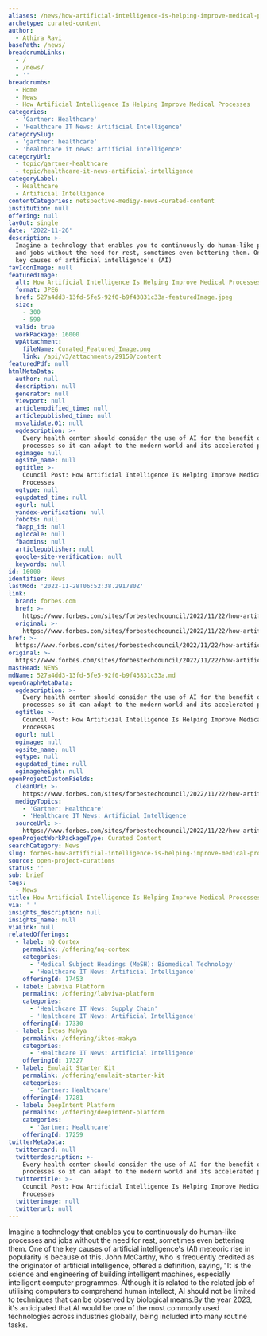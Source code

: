 ```yaml
---
aliases: /news/how-artificial-intelligence-is-helping-improve-medical-processes
archetype: curated-content
author:
  - Athira Ravi
basePath: /news/
breadcrumbLinks:
  - /
  - /news/
  - ''
breadcrumbs:
  - Home
  - News
  - How Artificial Intelligence Is Helping Improve Medical Processes
categories:
  - 'Gartner: Healthcare'
  - 'Healthcare IT News: Artificial Intelligence'
categorySlug:
  - 'gartner: healthcare'
  - 'healthcare it news: artificial intelligence'
categoryUrl:
  - topic/gartner-healthcare
  - topic/healthcare-it-news-artificial-intelligence
categoryLabel:
  - Healthcare
  - Artificial Intelligence
contentCategories: netspective-medigy-news-curated-content
institution: null
offering: null
layOut: single
date: '2022-11-26'
description: >-
  Imagine a technology that enables you to continuously do human-like processes
  and jobs without the need for rest, sometimes even bettering them. One of the
  key causes of artificial intelligence's (AI)
favIconImage: null
featuredImage:
  alt: How Artificial Intelligence Is Helping Improve Medical Processes
  format: JPEG
  href: 527a4dd3-13fd-5fe5-92f0-b9f43831c33a-featuredImage.jpeg
  size:
    - 300
    - 590
  valid: true
  workPackage: 16000
  wpAttachment:
    fileName: Curated_Featured_Image.png
    link: /api/v3/attachments/29150/content
featuredPdf: null
htmlMetaData:
  author: null
  description: null
  generator: null
  viewport: null
  articlemodified_time: null
  articlepublished_time: null
  msvalidate.01: null
  ogdescription: >-
    Every health center should consider the use of AI for the benefit of its
    processes so it can adapt to the modern world and its accelerated pace.
  ogimage: null
  ogsite_name: null
  ogtitle: >-
    Council Post: How Artificial Intelligence Is Helping Improve Medical
    Processes
  ogtype: null
  ogupdated_time: null
  ogurl: null
  yandex-verification: null
  robots: null
  fbapp_id: null
  oglocale: null
  fbadmins: null
  articlepublisher: null
  google-site-verification: null
  keywords: null
id: 16000
identifier: News
lastMod: '2022-11-28T06:52:38.291780Z'
link:
  brand: forbes.com
  href: >-
    https://www.forbes.com/sites/forbestechcouncil/2022/11/22/how-artificial-intelligence-is-helping-improve-medical-processes/?sh=37ae6ed733a2
  original: >-
    https://www.forbes.com/sites/forbestechcouncil/2022/11/22/how-artificial-intelligence-is-helping-improve-medical-processes/?sh=37ae6ed733a2
href: >-
  https://www.forbes.com/sites/forbestechcouncil/2022/11/22/how-artificial-intelligence-is-helping-improve-medical-processes/?sh=37ae6ed733a2
original: >-
  https://www.forbes.com/sites/forbestechcouncil/2022/11/22/how-artificial-intelligence-is-helping-improve-medical-processes/?sh=37ae6ed733a2
mastHead: NEWS
mdName: 527a4dd3-13fd-5fe5-92f0-b9f43831c33a.md
openGraphMetaData:
  ogdescription: >-
    Every health center should consider the use of AI for the benefit of its
    processes so it can adapt to the modern world and its accelerated pace.
  ogtitle: >-
    Council Post: How Artificial Intelligence Is Helping Improve Medical
    Processes
  ogurl: null
  ogimage: null
  ogsite_name: null
  ogtype: null
  ogupdated_time: null
  ogimageheight: null
openProjectCustomFields:
  cleanUrl: >-
    https://www.forbes.com/sites/forbestechcouncil/2022/11/22/how-artificial-intelligence-is-helping-improve-medical-processes/?sh=37ae6ed733a2
  medigyTopics:
    - 'Gartner: Healthcare'
    - 'Healthcare IT News: Artificial Intelligence'
  sourceUrl: >-
    https://www.forbes.com/sites/forbestechcouncil/2022/11/22/how-artificial-intelligence-is-helping-improve-medical-processes/?sh=37ae6ed733a2
openProjectWorkPackageType: Curated Content
searchCategory: News
slug: forbes-how-artificial-intelligence-is-helping-improve-medical-processes
source: open-project-curations
status: ''
sub: brief
tags:
  - News
title: How Artificial Intelligence Is Helping Improve Medical Processes
via: ' '
insights_description: null
insights_name: null
viaLink: null
relatedOfferings:
  - label: nQ Cortex
    permalink: /offering/nq-cortex
    categories:
      - 'Medical Subject Headings (MeSH): Biomedical Technology'
      - 'Healthcare IT News: Artificial Intelligence'
    offeringId: 17453
  - label: Labviva Platform
    permalink: /offering/labviva-platform
    categories:
      - 'Healthcare IT News: Supply Chain'
      - 'Healthcare IT News: Artificial Intelligence'
    offeringId: 17330
  - label: Iktos Makya
    permalink: /offering/iktos-makya
    categories:
      - 'Healthcare IT News: Artificial Intelligence'
    offeringId: 17327
  - label: Emulait Starter Kit
    permalink: /offering/emulait-starter-kit
    categories:
      - 'Gartner: Healthcare'
    offeringId: 17281
  - label: DeepIntent Platform
    permalink: /offering/deepintent-platform
    categories:
      - 'Gartner: Healthcare'
    offeringId: 17259
twitterMetaData:
  twittercard: null
  twitterdescription: >-
    Every health center should consider the use of AI for the benefit of its
    processes so it can adapt to the modern world and its accelerated pace.
  twittertitle: >-
    Council Post: How Artificial Intelligence Is Helping Improve Medical
    Processes
  twitterimage: null
  twitterurl: null
---
```

<p>Imagine a technology that enables you to continuously do human-like processes and jobs without the need for rest, sometimes even bettering them. One of the key causes of artificial intelligence's (AI) meteoric rise in popularity is because of this. John McCarthy, who is frequently credited as the originator of artificial intelligence, offered a definition, saying, "It is the science and engineering of building intelligent machines, especially intelligent computer programmes. Although it is related to the related job of utilising computers to comprehend human intellect, AI should not be limited to techniques that can be observed by biological means.By the year 2023, it's anticipated that AI would be one of the most commonly used technologies across industries globally, being included into many routine tasks.</p>